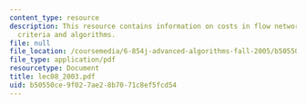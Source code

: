 ```yaml
---
content_type: resource
description: This resource contains information on costs in flow networks, optimality
  criteria and algorithms.
file: null
file_location: /coursemedia/6-854j-advanced-algorithms-fall-2005/b50550ce9f027ae28b7071c8ef5fcd54_lec08_2003.pdf
file_type: application/pdf
resourcetype: Document
title: lec08_2003.pdf
uid: b50550ce-9f02-7ae2-8b70-71c8ef5fcd54
---
```

